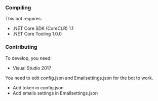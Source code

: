 ### Compiling
This bot requires:
- .NET Core SDK (CoreCLR) 1.1
- .NET Core Tooling 1.0.0

### Contributing
To develop, you need:
- Visual Studio 2017

You need to edit config.json and Emailsettings.json for the bot to work.

* Add token in config.json
* Add emails settings in Emailsettings.json